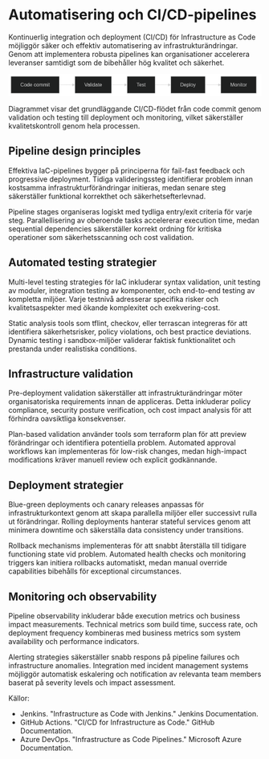 # Automatisering och CI/CD-pipelines

Kontinuerlig integration och deployment (CI/CD) för Infrastructure as Code möjliggör säker och effektiv automatisering av infrastrukturändringar. Genom att implementera robusta pipelines kan organisationer accelerera leveranser samtidigt som de bibehåller hög kvalitet och säkerhet.

![Automatisering och CI/CD-pipelines](images/diagram_04_kapitel3.png)

Diagrammet visar det grundläggande CI/CD-flödet från code commit genom validation och testing till deployment och monitoring, vilket säkerställer kvalitetskontroll genom hela processen.

## Pipeline design principles

Effektiva IaC-pipelines bygger på principerna för fail-fast feedback och progressive deployment. Tidiga valideringssteg identifierar problem innan kostsamma infrastrukturförändringar initieras, medan senare steg säkerställer funktional korrekthet och säkerhetsefterlevnad.

Pipeline stages organiseras logiskt med tydliga entry/exit criteria för varje steg. Parallellisering av oberoende tasks accelererar execution time, medan sequential dependencies säkerställer korrekt ordning för kritiska operationer som säkerhetsscanning och cost validation.

## Automated testing strategier

Multi-level testing strategies för IaC inkluderar syntax validation, unit testing av moduler, integration testing av komponenter, och end-to-end testing av kompletta miljöer. Varje testnivå adresserar specifika risker och kvalitetsaspekter med ökande komplexitet och exekvering-cost.

Static analysis tools som tflint, checkov, eller terrascan integreras för att identifiera säkerhetsrisker, policy violations, och best practice deviations. Dynamic testing i sandbox-miljöer validerar faktisk funktionalitet och prestanda under realistiska conditions.

## Infrastructure validation

Pre-deployment validation säkerställer att infrastrukturändringar möter organisatoriska requirements innan de appliceras. Detta inkluderar policy compliance, security posture verification, och cost impact analysis för att förhindra oavsiktliga konsekvenser.

Plan-based validation använder tools som terraform plan för att preview förändringar och identifiera potentiella problem. Automated approval workflows kan implementeras för low-risk changes, medan high-impact modifications kräver manuell review och explicit godkännande.

## Deployment strategier

Blue-green deployments och canary releases anpassas för infrastrukturkontext genom att skapa parallella miljöer eller successivt rulla ut förändringar. Rolling deployments hanterar stateful services genom att minimera downtime och säkerställa data consistency under transitions.

Rollback mechanisms implementeras för att snabbt återställa till tidigare functioning state vid problem. Automated health checks och monitoring triggers kan initiera rollbacks automatiskt, medan manual override capabilities bibehålls för exceptional circumstances.

## Monitoring och observability

Pipeline observability inkluderar både execution metrics och business impact measurements. Technical metrics som build time, success rate, och deployment frequency kombineras med business metrics som system availability och performance indicators.

Alerting strategies säkerställer snabb respons på pipeline failures och infrastructure anomalies. Integration med incident management systems möjliggör automatisk eskalering och notification av relevanta team members baserat på severity levels och impact assessment.

Källor:
- Jenkins. "Infrastructure as Code with Jenkins." Jenkins Documentation.
- GitHub Actions. "CI/CD for Infrastructure as Code." GitHub Documentation.
- Azure DevOps. "Infrastructure as Code Pipelines." Microsoft Azure Documentation.